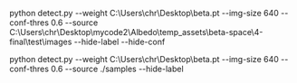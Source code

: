 python detect.py --weight C:\Users\chr\Desktop\beta.pt --img-size 640 --conf-thres 0.6 --source C:\Users\chr\Desktop\mycode2\Albedo\temp_assets\beta-space\4-final\test\images --hide-label --hide-conf


python detect.py --weight C:\Users\chr\Desktop\beta.pt --img-size 640 --conf-thres 0.6 --source ./samples --hide-label